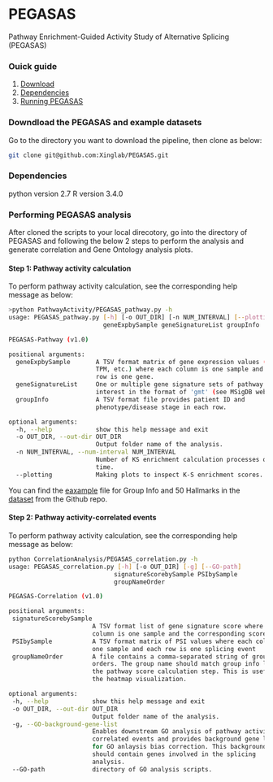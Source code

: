 # PEGASAS
Pathway Enrichment-Guided Activity Study of Alternative Splicing (PEGASAS)

### Ouick guide
1. [Download](#downdload-the-pegasas-and-example-datasets)
2. [Dependencies](#Dependencies)
3. [Running PEGASAS](#performing-pegasas-analysis)

### Downdload the PEGASAS and example datasets
Go to the directory you want to download the pipeline, then clone as below:
```bash
git clone git@github.com:Xinglab/PEGASAS.git
```
### Dependencies 
python version 2.7
R version 3.4.0

### Performing PEGASAS analysis
After cloned the scripts to your local direcotory, go into the directory of PEGASAS and following the below 2 steps to perform the analysis and generate correlation and Gene Ontology analysis plots.

#### Step 1: Pathway activity calculation

To perform pathway activity calculation, see the corresponding help message as below:

```bash
>python PathwayActivity/PEGASAS_pathway.py -h
usage: PEGASAS_pathway.py [-h] [-o OUT_DIR] [-n NUM_INTERVAL] [--plotting]
                          geneExpbySample geneSignatureList groupInfo

PEGASAS-Pathway (v1.0)

positional arguments:
  geneExpbySample       A TSV format matrix of gene expression values (FPKM,
                        TPM, etc.) where each column is one sample and each
                        row is one gene.
  geneSignatureList     One or multiple gene signature sets of pathway of
                        interest in the format of 'gmt' (see MSigDB webset).
  groupInfo             A TSV format file provides patient ID and
                        phenotype/disease stage in each row.

optional arguments:
  -h, --help            show this help message and exit
  -o OUT_DIR, --out-dir OUT_DIR
                        Output folder name of the analysis.
  -n NUM_INTERVAL, --num-interval NUM_INTERVAL
                        Number of KS enrichment calculation processes one
                        time.
  --plotting            Making plots to inspect K-S enrichment scores.
  ```
 You can find the [eaxample](https://github.com/Xinglab/PEGASAS/example) file for Group Info and 50 Hallmarks in the [dataset](https://github.com/Xinglab/PEGASAS/PathwayActivity/dataset) from the Github repo. 
 
 #### Step 2: Pathway activity-correlated events
 
 To perform pathway activity calculation, see the corresponding help message as below:
 ```bash
 python CorrelationAnalysis/PEGASAS_correlation.py -h
usage: PEGASAS_correlation.py [-h] [-o OUT_DIR] [-g] [--GO-path]
                              signatureScorebySample PSIbySample
                              groupNameOrder

PEGASAS-Correlation (v1.0)

positional arguments:
  signatureScorebySample
                        A TSV format list of gene signature score where each
                        column is one sample and the corresponding score.
  PSIbySample           A TSV format matrix of PSI values where each column is
                        one sample and each row is one splicing event
  groupNameOrder        A file contains a comma-separated string of group name
                        orders. The group name should match group info list in
                        the pathway score calculation step. This is useful for
                        the heatmap visualization.

optional arguments:
  -h, --help            show this help message and exit
  -o OUT_DIR, --out-dir OUT_DIR
                        Output folder name of the analysis.
  -g, --GO-background-gene-list
                        Enables downstream GO analysis of pathway activity-
                        correlated events and provides background gene list
                        for GO anlaysis bias correction. This background list
                        should contain genes involved in the splicing
                        analysis.
  --GO-path             directory of GO analysis scripts.
```
